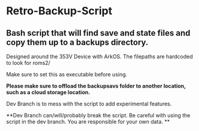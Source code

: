# Retro-Backup-Script
## Bash script that will find save and state files and copy them up to a backups directory.

Designed around the 353V Device with ArkOS. The filepaths are hardcoded to look for roms2/

Make sure to set this as executable before using. 

**Please make sure to offload the backupsavs folder to another location, such as a cloud storage location.**

Dev Branch is to mess with the script to add experimental features.

**Dev Branch can/will/probably break the script. Be careful with using the script in the dev branch. You are responsible for your own data. **